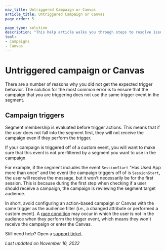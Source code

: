 ```yaml
---
nav_title: Untriggered Campaign or Canvas
article_title: Untriggered Campaign or Canvas
page_order: 5

page_type: solution
description: "This help article walks you through steps to resolve issues with campaigns or Canvases not triggering as expected."
tool: 
- Campaigns
- Canvas
---
```


# Untriggered campaign or Canvas

There are a number of reasons why you did not get the expected trigger behavior. The solution for the most common error is to ensure that the campaign that you are triggering does not use the same trigger event in the segment.

## Campaign triggers

Segment membership is evaluated before trigger actions. This means that if the user does not fall into the segment first, they will not receive the campaign even if they perform the trigger.

If your campaign is triggered off of a custom event, you will want to make sure that this event is not pre-filtered by a segment you want to use in the campaign. 

For example, if the segment includes the event `SessionStart` "Has Used App more than once" and the event the campaign triggers off of is `SessionStart`, the user will receive the message, but it won't necessarily be for the first session. This is because during the first step when checking if a user should receive a campaign, the campaign is reviewing the segment target audience. 

In short, avoid configuring an action-based campaign or Canvas with the same trigger as the audience filter (i.e., a changed attribute or performed a custom event). A [race condition][2] may occur in which the user is not in the audience when they perform the trigger event, which means they won't receive the campaign or enter the Canvas.  

Still need help? Open a [support ticket]({{site.baseurl}}/braze_support/).

_Last updated on November 16, 2022_

[1]: {{site.baseurl}}/user_guide/data_and_analytics/braze_currents/event_glossary/customer_behavior_events/#session-start-event/
[2]: {{site.baseurl}}/user_guide/engagement_tools/testing/race_conditions/#race-conditions/